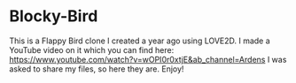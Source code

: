 # Blocky-Bird
This is a Flappy Bird clone I created a year ago using LOVE2D.
I made a YouTube video on it which you can find here: 
https://www.youtube.com/watch?v=wOPI0r0xtjE&ab_channel=Ardens
I was asked to share my files, so here they are. Enjoy!
